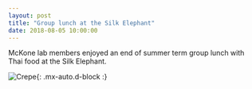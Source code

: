```yaml
---
layout: post
title: "Group lunch at the Silk Elephant"
date: 2018-08-05 10:00:00
---
```

McKone lab members enjoyed an end of summer term group lunch with Thai food at the Silk Elephant.

![Crepe](https://raw.githubusercontent.com/Advay2803/advay2803.github.io/master/assets/img/Lunch%20at%20silk%20elephant.png){: .mx-auto.d-block :}
